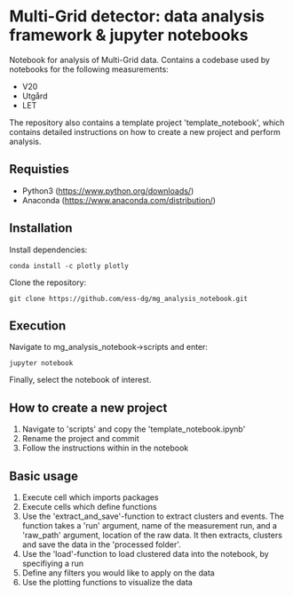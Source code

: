 # Multi-Grid detector: data analysis framework & jupyter notebooks

Notebook for analysis of Multi-Grid data. Contains a codebase used by notebooks for the following measurements:

- V20
- Utgård
- LET

The repository also contains a template project 'template_notebook', which contains detailed instructions on how to create a new project and perform analysis.

## Requisties
- Python3 (https://www.python.org/downloads/)
- Anaconda (https://www.anaconda.com/distribution/)

## Installation
Install dependencies:
```
conda install -c plotly plotly
```

Clone the repository:
```
git clone https://github.com/ess-dg/mg_analysis_notebook.git
```

## Execution
Navigate to mg_analysis_notebook->scripts and enter:
```
jupyter notebook
```
Finally, select the notebook of interest.

## How to create a new project
1. Navigate to 'scripts' and copy the 'template_notebook.ipynb'
2. Rename the project and commit
3. Follow the instructions within in the notebook

## Basic usage
1. Execute cell which imports packages
2. Execute cells which define functions
3. Use the 'extract_and_save'-function to extract clusters and events. The function takes a 'run' argument, name of the measurement run, and a 'raw_path' argument, location of the raw data. It then extracts, clusters and save the data in the 'processed folder'.
4. Use the 'load'-function to load clustered data into the notebook, by specifiying a run
5. Define any filters you would like to apply on the data
6. Use the plotting functions to visualize the data

